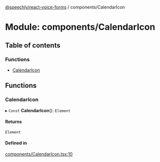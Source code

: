[@speechly/react-voice-forms](../README.md) / components/CalendarIcon

# Module: components/CalendarIcon

## Table of contents

### Functions

- [CalendarIcon](components_CalendarIcon.md#calendaricon)

## Functions

### CalendarIcon

▸ `Const` **CalendarIcon**(): `Element`

#### Returns

`Element`

#### Defined in

[components/CalendarIcon.tsx:10](https://github.com/speechly/speechly-demos/blob/77bb0d9/libraries/react-voice-forms/src/components/CalendarIcon.tsx#L10)
